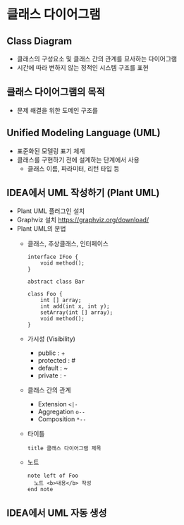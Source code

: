 # 클래스 다이어그램

## Class Diagram

- 클래스의 구성요소 및 클래스 간의 관계를 묘사하는 다이어그램
- 시간에 따라 변하지 않는 정적인 시스템 구조를 표현

## 클래스 다이어그램의 목적

- 문제 해결을 위한 도메인 구조를

## Unified Modeling Language (UML)

- 표준화된 모델링 표기 체계
- 클래스를 구현하기 전에 설계하는 단계에서 사용
  - 클래스 이름, 파라미터, 리턴 타입 등

## IDEA에서 UML 작성하기 (Plant UML)

- Plant UML 플러그인 설치
- Graphviz 설치 <https://graphviz.org/download/>
- Plant UML의 문법
  - 클래스, 추상클래스, 인터페이스

    ```uml
    interface IFoo {
        void method();
    }

    abstract class Bar

    class Foo {
        int [] array;
        int add(int x, int y);
        setArray(int [] array);
        void method();
    }
    ```
  
  - 가시성 (Visibility)
    - public : +
    - protected : #
    - default : ~
    - private : -

  - 클래스 간의 관계
    - Extension `<|-`
    - Aggregation `o--`
    - Composition `*--`

  - 타이틀

    ```uml
    title 클래스 다이어그램 제목
    ```

  - 노트

    ```uml
    note left of Foo
      노트 <b>내용</b> 작성
    end note
    ```

## IDEA에서 UML 자동 생성
